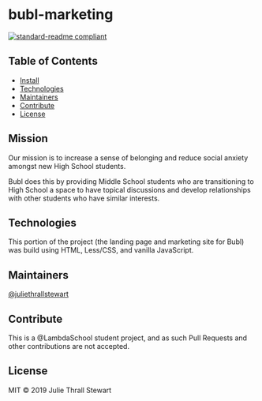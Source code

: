 # bubl-marketing

[![standard-readme compliant](https://img.shields.io/badge/standard--readme-OK-green.svg?style=flat-square)](https://github.com/RichardLitt/standard-readme)

## Table of Contents

- [Install](#install)
- [Technologies](#technologies)
- [Maintainers](#maintainers)
- [Contribute](#contribute)
- [License](#license)

## Mission

Our mission is to increase a sense of belonging and reduce social anxiety amongst new High School students. 

Bubl does this by providing Middle School students who are transitioning to High School a space to have topical discussions and develop relationships with other students who have similar interests.

## Technologies

This portion of the project (the landing page and marketing site for Bubl) was build using HTML, Less/CSS, and vanilla JavaScript.

## Maintainers

[@juliethrallstewart](https://github.com/juliethrallstewart)

## Contribute

This is a @LambdaSchool student project, and as such Pull Requests and other contributions are not accepted. 

## License

MIT © 2019 Julie Thrall Stewart
